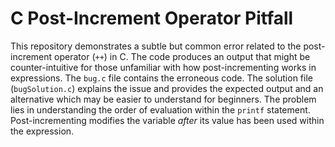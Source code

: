 # C Post-Increment Operator Pitfall
This repository demonstrates a subtle but common error related to the post-increment operator (`++`) in C.  The code produces an output that might be counter-intuitive for those unfamiliar with how post-incrementing works in expressions.
The `bug.c` file contains the erroneous code. The solution file (`bugSolution.c`) explains the issue and provides the expected output and an alternative which may be easier to understand for beginners. 
The problem lies in understanding the order of evaluation within the `printf` statement. Post-incrementing modifies the variable *after* its value has been used within the expression.